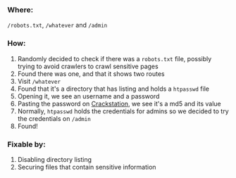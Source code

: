 ### Where:

`/robots.txt`, `/whatever` and `/admin`

### How:

1. Randomly decided to check if there was a `robots.txt` file, possibly trying to avoid crawlers to crawl sensitive pages
2. Found there was one, and that it shows two routes
3. Visit `/whatever`
4. Found that it's a directory that has listing and holds a `htpasswd` file
5. Opening it, we see an username and a password
6. Pasting the password on [Crackstation](https://crackstation.net/), we see it's a md5 and its value
7. Normally, `htpasswd` holds the credentials for admins so we decided to try the credentials on `/admin`
8. Found!

### Fixable by:

1. Disabling directory listing
2. Securing files that contain sensitive information
